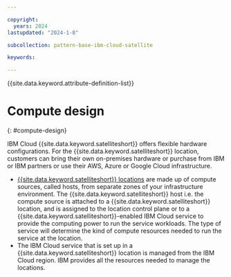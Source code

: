 ```yaml
---

copyright:
  years: 2024
lastupdated: "2024-1-8"

subcollection: pattern-base-ibm-cloud-satellite

keywords:

---
```


{{site.data.keyword.attribute-definition-list}}

# Compute design <!-- H1 -->
{: #compute-design}

<!-- text for compute design considerations goes here -->

IBM Cloud {{site.data.keyword.satelliteshort}} offers flexible hardware configurations. For the {{site.data.keyword.satelliteshort}} location, customers can bring their own on-premises hardware or purchase from IBM or IBM partners or use their AWS, Azure or Google Cloud infrastructure.
- [{{site.data.keyword.satelliteshort}} locations](https://cloud.ibm.com/docs/satellite?topic=satellite-location-host) are made up of compute sources, called hosts, from separate zones of your infrastructure environment. The {{site.data.keyword.satelliteshort}} host i.e. the compute source is attached to a {{site.data.keyword.satelliteshort}} location, and is assigned to the location control plane or to a {{site.data.keyword.satelliteshort}}-enabled IBM Cloud service to provide the computing power to run the service workloads. The type of service will determine the kind of compute resources needed to run the service at the location.
- The IBM Cloud service that is set up in a {{site.data.keyword.satelliteshort}} location is managed from the IBM Cloud region. IBM provides all the resources needed to manage the locations.
